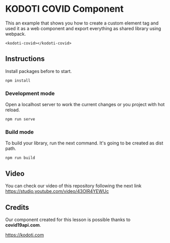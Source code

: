 # KODOTI COVID Component
This an example that shows you how to create a custom element tag and used it as a web component and export everything as shared library using webpack.

```
<kodoti-covid></kodoti-covid>
```

## Instructions
Install packages before to start.

```
npm install
```

### Development mode
Open a localhost server to work the current changes or you project with hot reload.

```
npm run serve
```

### Build mode
To build your library, run the next command. It's going to be created as dist path.

```
npm run build
```

## Video
You can check our video of this repository following the next link
https://studio.youtube.com/video/43OlR4YEWUc

## Credits
Our component created for this lesson is possible thanks to **covid19api.com**.

https://kodoti.com
